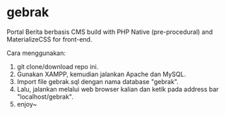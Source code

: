 # gebrak

Portal Berita berbasis CMS build with PHP Native (pre-procedural) and MaterializeCSS for front-end.


Cara menggunakan:
1. git clone/download repo ini.
2. Gunakan XAMPP, kemudian jalankan Apache dan MySQL.
3. Import file gebrak.sql dengan nama database "gebrak".
4. Lalu, jalankan melalui web browser kalian dan ketik pada address bar "localhost/gebrak".
5. enjoy~
